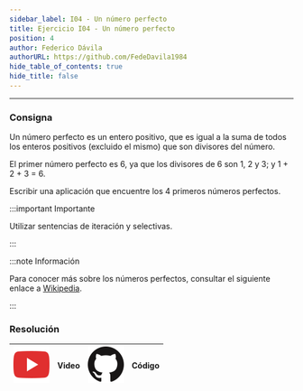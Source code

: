 ```yaml
---
sidebar_label: I04 - Un número perfecto
title: Ejercicio I04 - Un número perfecto
position: 4
author: Federico Dávila
authorURL: https://github.com/FedeDavila1984
hide_table_of_contents: true
hide_title: false
---
```

---
### Consigna
Un número perfecto es un entero positivo, que es igual a la suma de todos los enteros positivos (excluido el mismo) que son divisores del número.

El primer número perfecto es 6, ya que los divisores de 6 son 1, 2 y 3; y 1 + 2 + 3 = 6.

Escribir una aplicación que encuentre los 4 primeros números perfectos.

:::important Importante

Utilizar sentencias de iteración y selectivas.

:::

:::note Información

Para conocer más sobre los números perfectos, consultar el siguiente enlace a [Wikipedia](https://es.wikipedia.org/wiki/N%C3%BAmero_perfecto).

:::

### Resolución
| ![img](/base/youtube.svg) | Video | ![img](/base/github.svg) | Código |
| :-----------------------: | :---: | :----------------------: | :----: |
